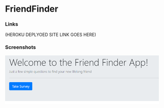 # FriendFinder


### Links
(HEROKU DEPLYOED SITE LINK GOES HERE)

### Screenshots 

![Image of main html page](https://github.com/whitingba/FriendFinder/blob/master/app/data/images/Main_page.PNG?raw=true)
